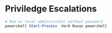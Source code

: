 # Priviledge Escalations

```powershell
# Run as local administrator without password
powershell Start-Process -Verb Runas powershell
```
